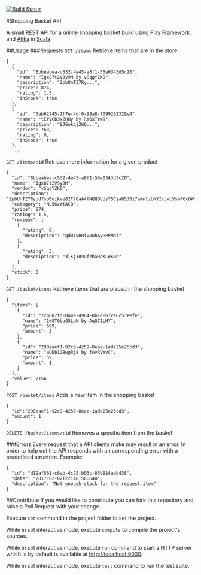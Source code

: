 [![Build Status](https://travis-ci.org/riquack/shopping-basket.svg?branch=master)](https://travis-ci.org/riquack/shopping-basket)

#Shopping Basket API

A small REST API for a online shopping basket build using [Play Framework](https://www.playframework.com/) and [Akka](http://akka.io/) in [Scala](https://www.scala-lang.org/)
 
##Usage
###Requests
`GET /items`
Retrieve items that are in the store
```
[
  {
    "id": "8bbeabea-c532-4e45-a8f1-56e0343d5c20",
    "name": "Igx87t2V9y9M by vSqgYZK0",
    "description": "2pbUnTZ7Ry...",
    "price": 874,
    "rating": 1.5,
    "inStock": true
  },
  {
    "id": "5ab62945-1f7e-4df6-98a8-7099262329e4",
    "name": "tEfVCb3xZHHy by RY6XTrw9",
    "description": "8JGokqj2WQ...",
    "price": 763,
    "rating": 0,
    "inStock": true
  },
  ...
```

`GET /items/:id`
Retrieve more information for a given product
```
{
  "id": "8bbeabea-c532-4e45-a8f1-56e0343d5c20",
  "name": "Igx87t2V9y9M",
  "vendor": "vSqgYZK0",
  "description": "2pbUnTZ7RyudTspEuikve82T26aA4fNQQGUUyYSCja05J0z7amntzUNYIxcwcVswFGcGWw",
  "category": "NL56zWtAC8",
  "price": 874,
  "rating": 1.5,
  "reviews": [
    {
      "rating": 0,
      "description": "qdB1vHRiVxuhAyHPPMdi"
    },
    {
      "rating": 3,
      "description": "3lKj3D9GfzhaRdKLoKBn"
    }
  ],
  "stock": 3
}
```

`GET /basket/items` Retrieve items that are placed in the shopping basket
```
{
  "items": [
    {
      "id": "726007fd-8a4e-4964-8b1d-b7ce6c53eefe",
      "name": "1w8T0buG5LpN by AqG7ILHY",
      "price": 699,
      "amount": 3
    },
    {
      "id": "298eaef1-92c9-4259-8eae-1ade25e25cd3",
      "name": "aUNb1GBwgRj8 by fAvRVWvC",
      "price": 59,
      "amount": 1
    }
  ],
  "value": 2156
}
```

`POST /basket/items` Adds a new item in the shopping basket
```
{
  "id":"298eaef1-92c9-4259-8eae-1ade25e25cd3",
  "amount": 1
}
```

`DELETE /basket/items/:id` Removes a specific item from the basket

###Errors
Every request that a API clients make may result in an error. In order to help out the API responds 
with an corresponding error with a predefined structure. Example:
 ```
 {
   "id": "d19af561-c6ab-4c25-b03c-85b814aab438",
   "date": "2017-02-02T22:48:58.648",
   "description": "Not enough stock for the request item"
 }
 ```

##Contribute
If you would like to contribute you can fork this repository and raise a Pull Request with your change. 

Execute `sbt` command in the project folder to set the project.

While in sbt interactive mode, execute `compile` to compile the project's sources.

While in sbt interactive mode, execute `run` command to start a HTTP server which is by default is available at [http://localhost:9000]().

While in sbt interactive mode, execute `test` command to run the test suite.

